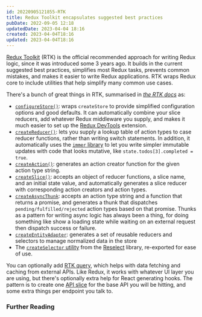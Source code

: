 ```yaml
---
id: 20220905121855-RTK
title: Redux Toolkit encapsulates suggested best practices
pubDate: 2022-09-05 12:18
updatedDate: 2023-04-04 18:16
created: 2023-04-04T18:16
updated: 2023-04-04T18:16
---
```


[Redux Toolkit](https://redux-toolkit.js.org) (RTK) is the official recommended approach for writing Redux logic, since it was introduced some 3 years ago. It builds in the current suggested best practices, simplifies most Redux tasks, prevents common mistakes, and makes it easier to write Redux applications. RTK wraps Redux core to include utilities that help simplify many common use cases.

There's a bunch of great things in RTK, summarised in <cite><a href="https://redux-toolkit.js.org/introduction/getting-started#whats-included">the RTK docs</a></cite> as:

- [`configureStore()`](https://redux-toolkit.js.org/api/configureStore): wraps `createStore` to provide simplified configuration options and good defaults. It can automatically combine your slice reducers, add whatever Redux middleware you supply, and makes it much easier to set up the [Redux DevTools](https://github.com/reduxjs/redux-devtools) extension.
- [`createReducer()`](https://redux-toolkit.js.org/api/createReducer): lets you supply a lookup table of action types to case reducer functions, rather than writing switch statements. In addition, it automatically uses the [`immer` library](https://github.com/immerjs/immer) to let you write simpler immutable updates with code that looks mutative, like `state.todos[3].completed = true`.
- [`createAction()`](https://redux-toolkit.js.org/api/createAction): generates an action creator function for the given action type string.
- [`createSlice()`](https://redux-toolkit.js.org/api/createSlice): accepts an object of reducer functions, a slice name, and an initial state value, and automatically generates a slice reducer with corresponding action creators and action types.
- [`createAsyncThunk`](https://redux-toolkit.js.org/api/createAsyncThunk): accepts an action type string and a function that returns a promise, and generates a thunk that dispatches `pending/fulfilled/rejected` action types based on that promise. Thunks as a pattern for writing async logic has always been a thing, for doing something like show a loading state while waiting on an external request then dispatch success or failure.
- [`createEntityAdapter`](https://redux-toolkit.js.org/api/createEntityAdapter): generates a set of reusable reducers and selectors to manage normalized data in the store
- The [`createSelector` utility](https://redux-toolkit.js.org/api/createSelector) from the [Reselect](https://github.com/reduxjs/reselect) library, re-exported for ease of use.

You can optionally add [RTK query](https://redux-toolkit.js.org/rtk-query/overview), which helps with data fetching and caching from external APIs. Like Redux, it works with whatever UI layer you are using, but there's optionally extra help for React generating hooks. The pattern is to create one [API slice](https://redux-toolkit.js.org/rtk-query/overview#create-an-api-slice) for the base API you will be hitting, and some extra things per endpoint you talk to.

### Further Reading
